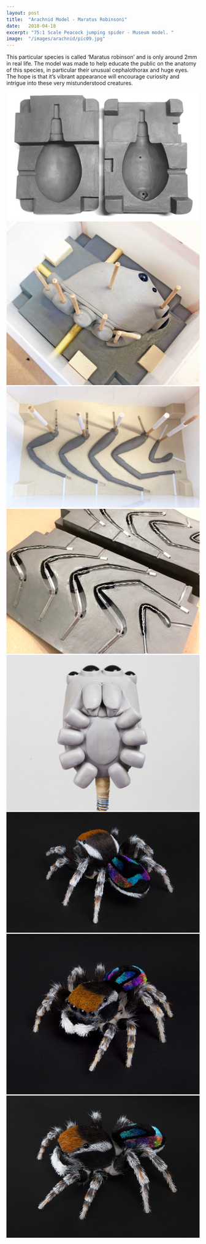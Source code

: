 ```yaml
---
layout: post
title:	"Arachnid Model - Maratus Robinsoni"
date:	2018-04-18
excerpt: "75:1 Scale Peacock jumping spider - Museum model. "
image:	"/images/arachnid/pic09.jpg"
---
```

This  particular species is called ‘Maratus robinson’ and is only around 2mm in real life. The model was made to help educate the public on the anatomy of this species, in particular their unusual cephalothorax and huge eyes. The hope is that it’s vibrant appearance will encourage curiosity and intrigue into these very mistunderstood creatures.

<div class="box alt">
	<div class="row 50% uniform">
		<div class="4u"><span class="image fit"><a href="/images/arachnid/pic02.jpg"><img src="/images/arachnid/pic02.jpg" alt="" /></a></span></div>
		<div class="4u"><span class="image fit"><a href="/images/arachnid/pic03.jpg"><img src="/images/arachnid/pic03.jpg" alt="" /></a></span></div>
		<div class="4u$"><span class="image fit"><a href="/images/arachnid/pic04.jpg"><img src="/images/arachnid/pic04.jpg" alt="" /></a></span></div>
		<!-- Break -->
		<div class="4u"><span class="image fit"><a href="/images/arachnid/pic05.jpg"><img src="/images/arachnid/pic05.jpg" alt="" /></a></span></div>
		<div class="4u"><span class="image fit"><a href="/images/arachnid/pic06.jpg"><img src="/images/arachnid/pic06.jpg" alt="" /></a></span></div>
		<div class="4u$"><span class="image fit"><a href="/images/arachnid/pic07.jpg"><img src="/images/arachnid/pic07.jpg" alt="" /></a></span></div>
		<!-- Break -->
		<div class="4u"><span class="image fit"><a href="/images/arachnid/pic08.jpg"><img src="/images/arachnid/pic08.jpg" alt="" /></a></span></div>
		<div class="4u$"><span class="image fit"><a href="/images/arachnid/pic10.jpg"><img src="/images/arachnid/pic10.jpg" alt="" /></a></span></div>
	</div>
</div>


